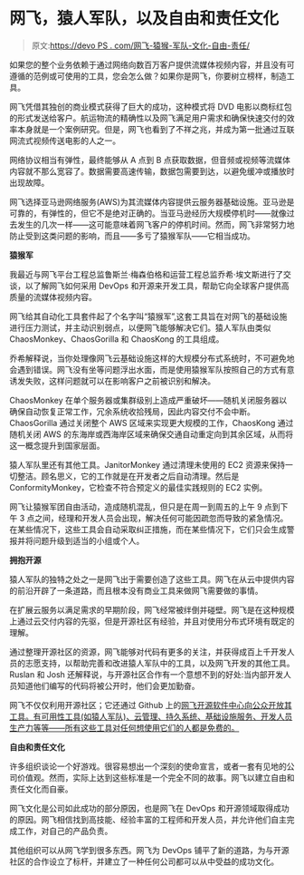 # 网飞，猿人军队，以及自由和责任文化

> 原文:[https://devo PS . com/网飞-猿猴-军队-文化-自由-责任/](https://devops.com/netflix-the-simian-army-and-the-culture-of-freedom-and-responsibility/)

如果您的整个业务依赖于通过网络向数百万客户提供流媒体视频内容，并且没有可遵循的范例或可使用的工具，您会怎么做？如果你是网飞，你要树立榜样，制造工具。

网飞凭借其独创的商业模式获得了巨大的成功，这种模式将 DVD 电影以商标红包的形式发送给客户。航运物流的精确性以及网飞满足用户需求和确保快速交付的效率本身就是一个案例研究。但是，网飞也看到了不祥之兆，并成为第一批通过互联网流式视频传送电影的人之一。

网络协议相当有弹性，最终能够从 A 点到 B 点获取数据，但音频或视频等流媒体内容就不那么宽容了。数据需要高速传输，数据包需要到达，以避免缓冲或播放时出现故障。

网飞选择亚马逊网络服务(AWS)为其流媒体内容提供云服务器基础设施。亚马逊是可靠的，有弹性的，但它不是绝对正确的。当亚马逊经历大规模停机时——就像过去发生的几次一样——这可能意味着网飞客户的停机时间。然而，网飞非常努力地防止受到这类问题的影响，而且——多亏了猿猴军队——它相当成功。

**猿猴军**

我最近与网飞平台工程总监鲁斯兰·梅森伯格和运营工程总监乔希·埃文斯进行了交谈，以了解网飞如何采用 DevOps 和开源来开发工具，帮助它向全球客户提供高质量的流媒体视频内容。

网飞给其自动化工具套件起了个名字叫“猿猴军”,这套工具旨在对网飞的基础设施进行压力测试，并主动识别弱点，以便网飞能够解决它们。猿人军队由类似 ChaosMonkey、ChaosGorilla 和 ChaosKong 的工具组成。

乔希解释说，当你处理像网飞云基础设施这样的大规模分布式系统时，不可避免地会遇到错误。网飞没有坐等问题浮出水面，而是使用猿猴军队按照自己的方式有意诱发失败，这样问题就可以在影响客户之前被识别和解决。

ChaosMonkey 在单个服务器或集群级别上造成严重破坏——随机关闭服务器以确保自动恢复正常工作，冗余系统收拾残局，因此内容交付不会中断。ChaosGorilla 通过关闭整个 AWS 区域来实现更大规模的工作，ChaosKong 通过随机关闭 AWS 的东海岸或西海岸区域来确保交通自动重定向到其余区域，从而将这一概念提升到国家层面。

猿人军队里还有其他工具。JanitorMonkey 通过清理未使用的 EC2 资源来保持一切整洁。顾名思义，它的工作就是在开发者之后自动清理。然后是 ConformityMonkey，它检查不符合预定义的最佳实践规则的 EC2 实例。

网飞让猿猴军团自由活动，造成随机混乱，但只是在周一到周五的上午 9 点到下午 3 点之间，经理和开发人员会出现，解决任何可能因疏忽而导致的紧急情况。在某些情况下，这些工具会自动采取纠正措施，而在某些情况下，它们只会生成警报并将问题升级到适当的小组或个人。

**拥抱开源**

猿人军队的独特之处之一是网飞出于需要创造了这些工具。网飞在从云中提供内容的前沿开辟了一条道路，而且根本没有商业工具来做网飞需要做的事情。

在扩展云服务以满足需求的早期阶段，网飞经常被绊倒并碰壁。网飞是在这种规模上通过云交付内容的先驱，但是开源社区有经验，并且对使用分布式环境有既定的理解。

通过整理开源社区的资源，网飞能够对代码有更多的关注，并获得成百上千开发人员的志愿支持，以帮助完善和改进猿人军队中的工具，以及网飞开发的其他工具。Ruslan 和 Josh 还解释说，与开源社区合作有一个意想不到的好处:当内部开发人员知道他们编写的代码将被公开时，他们会更加勤奋。

网飞不仅仅利用开源社区；它还通过 Github 上的[网飞开源软件中心向公众开放其工具。有可用性工具(如猿人军队)、云管理、持久系统、基础设施服务、开发人员生产力等等——所有这些工具对任何想使用它们的人都是免费的。](https://netflix.github.io/#repo)

**自由和责任文化**

许多组织谈论一个好游戏。很容易想出一个深刻的使命宣言，或者一套有见地的公司价值观。然而，实际上达到这些标准是一个完全不同的故事。网飞以建立自由和责任文化而自豪。

网飞文化是公司如此成功的部分原因，也是网飞在 DevOps 和开源领域取得成功的原因。网飞相信找到高技能、经验丰富的工程师和开发人员，并允许他们自主完成工作，对自己的产品负责。

其他组织可以从网飞学到很多东西。网飞为 DevOps 铺平了新的道路，为与开源社区的合作设立了标杆，并建立了一种任何公司都可以从中受益的成功文化。
